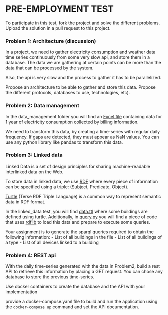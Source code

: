 # PRE-EMPLOYMENT TEST
To participate in this test, fork the project and solve the different problems. Upload the 
solution in a pull request to this project.

### Problem 1: Architecture (discussion)
In a project, we need to gather electricity consumption and weather data time series  continuously from some very slow api,
and store them in a database. The data we are gathering at certain points can be more than the data 
that can be processed by the system. 

Also, the api is very slow and the process to gather it has to be parallelized.

Propose an architecture to be able to gather and store this data. Propose the different protocols, databases to use,
technologies, etc).


### Problem 2: Data management
In the data_management folder you will find an [Excel file](data_management/data_2019.xls) containing data 
for 1 year of electricity consumption collected by billing information.

We need to transform this data, by creating a time-series with regular daily frequency. If gaps are detected,
they must appear as NaN values. You can use any
python library like pandas to transform this data.

### Problem 3: Linked data

Linked Data is a set of design principles for sharing machine-readable interlinked data on the Web. 

To store data in linked data, we use [RDF](https://ca.wikipedia.org/wiki/Resource_Description_Framework) where every
piece of information can be specified using a triple: 
(Subject, Predicate, Object).

[Turtle](https://ca.wikipedia.org/wiki/Turtle_(sintaxi)) (Terse RDF Triple Language) is a common way to represent 
semantic data in RDF format.

In the linked_data test, you will find [data.ttl](linked_data/data.ttl) where some buildings are defined using turtle. 
Additionally, in [query.py](linked_data/query.py) you will find a piece of code that uses 
[rdflib](https://rdflib.readthedocs.io/en/stable/) to load this data and prepare to execute some queries.

Your assignment is to generate the sparql queries required to obtain the following information:
    - List of all buildings in the file
    - List of all buildings of a type
    - List of all devices linked to a building

### Problem 4: REST api
With the daily time-series generated with the data in Problem2, build a rest API to retrieve this information by placing a GET request.
You can chose any database to store the previous time-series.

Use docker containers to create the database and the API with your implementation

provide a docker-compose.yaml file to build and run the application using the `docker-compose up` command and set
the API documentation.



